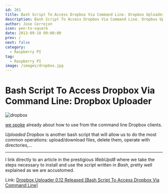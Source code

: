 ```yaml
---
id: 261
title: Bash Script To Access Dropbox Via Command Line. Dropbox Uploader
description: Bash Script To Access Dropbox Via Command Line. Dropbox Uploader
author: Jose Cerrejon
icon: pen-to-square
date: 2013-09-10 09:00:00
prev: /
next: false
category:
  - Raspberry PI
tag:
  - Raspberry PI
image: /images/dropbox.jpg
---
```


# Bash Script To Access Dropbox Via Command Line: Dropbox Uploader

![dropbox](/images/dropbox.jpg)

[we spoke](/post.php?id=61) already about how to use from the command line Dropbox clients.

*Uploaded Dropbox* is another bash script that will allow us to do the most common operations: upload/download files, delete them, operate with directories,...

- - -
I link directly to an article in the prestigious *WebUpd8* where we take the steps necessary to install and use the script written in *Bash*, pretty well explained as we are accustomed.

Link: [Dropbox Uploader 0.12 Released [Bash Script To Access Dropbox Via Command Line]](http://www.webupd8.org/2013/09/dropbox-uploader-012-released-bash.html)